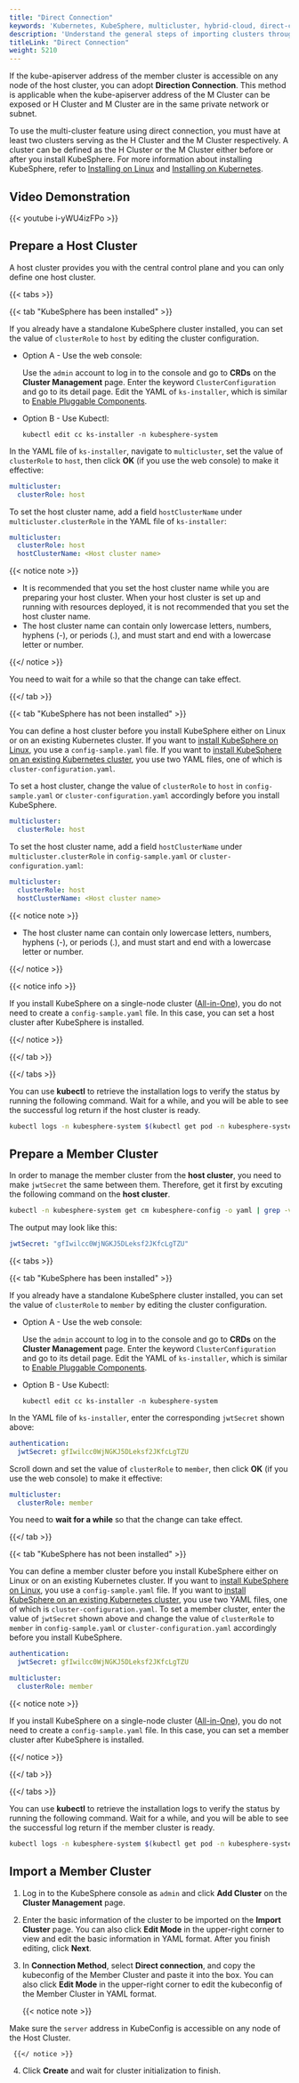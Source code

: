 ```yaml
---
title: "Direct Connection"
keywords: 'Kubernetes, KubeSphere, multicluster, hybrid-cloud, direct-connection'
description: 'Understand the general steps of importing clusters through direct connection.'
titleLink: "Direct Connection"
weight: 5210
---
```


If the kube-apiserver address of the member cluster is accessible on any node of the host cluster, you can adopt **Direction Connection**. This method is applicable when the kube-apiserver address of the M Cluster can be exposed or H Cluster and M Cluster are in the same private network or subnet.

To use the multi-cluster feature using direct connection, you must have at least two clusters serving as the H Cluster and the M Cluster respectively. A cluster can be defined as the H Cluster or the M Cluster either before or after you install KubeSphere. For more information about installing KubeSphere, refer to [Installing on Linux](../../../installing-on-linux/) and [Installing on Kubernetes](../../../installing-on-kubernetes/).

## Video Demonstration

{{< youtube i-yWU4izFPo >}}

## Prepare a Host Cluster

A host cluster provides you with the central control plane and you can only define one host cluster.

{{< tabs >}}

{{< tab "KubeSphere has been installed" >}}

If you already have a standalone KubeSphere cluster installed, you can set the value of  `clusterRole` to `host` by editing the cluster configuration.

- Option A - Use the web console:

  Use the `admin` account to log in to the console and go to **CRDs** on the **Cluster Management** page. Enter the keyword `ClusterConfiguration` and go to its detail page. Edit the YAML of `ks-installer`, which is similar to [Enable Pluggable Components](../../../pluggable-components/).

- Option B - Use Kubectl:

  ```shell
  kubectl edit cc ks-installer -n kubesphere-system
  ```

In the YAML file of `ks-installer`, navigate to `multicluster`, set the value of `clusterRole` to `host`, then click **OK** (if you use the web console) to make it effective:

```yaml
multicluster:
  clusterRole: host
```

To set the host cluster name, add a field `hostClusterName` under `multicluster.clusterRole` in the YAML file of `ks-installer`:

```yaml
multicluster:
  clusterRole: host
  hostClusterName: <Host cluster name>
```

{{< notice note >}}

- It is recommended that you set the host cluster name while you are preparing your host cluster. When your host cluster is set up and running with resources deployed, it is not recommended that you set the host cluster name.
- The host cluster name can contain only lowercase letters, numbers, hyphens (-), or periods (.), and must start and end with a lowercase letter or number.

{{</ notice >}}

You need to wait for a while so that the change can take effect.

{{</ tab >}}

{{< tab "KubeSphere has not been installed" >}}

You can define a host cluster before you install KubeSphere either on Linux or on an existing Kubernetes cluster. If you want to [install KubeSphere on Linux](../../../installing-on-linux/introduction/multioverview/#1-create-an-example-configuration-file), you use a `config-sample.yaml` file. If you want to [install KubeSphere on an existing Kubernetes cluster](../../../installing-on-kubernetes/introduction/overview/#deploy-kubesphere), you use two YAML files, one of which is `cluster-configuration.yaml`.

To set a host cluster, change the value of `clusterRole` to `host` in `config-sample.yaml` or `cluster-configuration.yaml` accordingly before you install KubeSphere.

```yaml
multicluster:
  clusterRole: host
```

To set the host cluster name, add a field `hostClusterName` under `multicluster.clusterRole` in `config-sample.yaml` or `cluster-configuration.yaml`:

```yaml
multicluster:
  clusterRole: host
  hostClusterName: <Host cluster name>
```

{{< notice note >}}

- The host cluster name can contain only lowercase letters, numbers, hyphens (-), or periods (.), and must start and end with a lowercase letter or number.

{{</ notice >}}

{{< notice info >}}

If you install KubeSphere on a single-node cluster ([All-in-One](../../../quick-start/all-in-one-on-linux/)), you do not need to create a `config-sample.yaml` file. In this case, you can set a host cluster after KubeSphere is installed.

{{</ notice >}} 

{{</ tab >}}

{{</ tabs >}}

You can use **kubectl** to retrieve the installation logs to verify the status by running the following command. Wait for a while, and you will be able to see the successful log return if the host cluster is ready.

```bash
kubectl logs -n kubesphere-system $(kubectl get pod -n kubesphere-system -l app=ks-install -o jsonpath='{.items[0].metadata.name}') -f
```

## Prepare a Member Cluster

In order to manage the member cluster from the **host cluster**, you need to make `jwtSecret` the same between them. Therefore, get it first by excuting the following command on the **host cluster**.

```bash
kubectl -n kubesphere-system get cm kubesphere-config -o yaml | grep -v "apiVersion" | grep jwtSecret
```

The output may look like this:

```yaml
jwtSecret: "gfIwilcc0WjNGKJ5DLeksf2JKfcLgTZU"
```

{{< tabs >}}

{{< tab "KubeSphere has been installed" >}}

If you already have a standalone KubeSphere cluster installed, you can set the value of  `clusterRole` to `member` by editing the cluster configuration.

- Option A - Use the web console:

  Use the  `admin` account to log in to the console and go to **CRDs** on the **Cluster Management** page. Enter the keyword `ClusterConfiguration` and go to its detail page. Edit the YAML of `ks-installer`, which is similar to [Enable Pluggable Components](../../../pluggable-components/).

- Option B - Use Kubectl:

  ```shell
  kubectl edit cc ks-installer -n kubesphere-system
  ```

In the YAML file of `ks-installer`, enter the corresponding `jwtSecret` shown above:

```yaml
authentication:
  jwtSecret: gfIwilcc0WjNGKJ5DLeksf2JKfcLgTZU
```

Scroll down and set the value of `clusterRole` to `member`, then click **OK** (if you use the web console) to make it effective:

```yaml
multicluster:
  clusterRole: member
```

You need to **wait for a while** so that the change can take effect.

{{</ tab >}}

{{< tab "KubeSphere has not been installed" >}}

You can define a member cluster before you install KubeSphere either on Linux or on an existing Kubernetes cluster. If you want to [install KubeSphere on Linux](../../../installing-on-linux/introduction/multioverview/#1-create-an-example-configuration-file), you use a `config-sample.yaml` file. If you want to [install KubeSphere on an existing Kubernetes cluster](../../../installing-on-kubernetes/introduction/overview/#deploy-kubesphere), you use two YAML files, one of which is `cluster-configuration.yaml`. To set a member cluster, enter the value of `jwtSecret` shown above and change the value of `clusterRole` to `member` in `config-sample.yaml` or `cluster-configuration.yaml` accordingly before you install KubeSphere.

```yaml
authentication:
  jwtSecret: gfIwilcc0WjNGKJ5DLeksf2JKfcLgTZU
```

```yaml
multicluster:
  clusterRole: member
```

{{< notice note >}}

If you install KubeSphere on a single-node cluster ([All-in-One](../../../quick-start/all-in-one-on-linux/)), you do not need to create a `config-sample.yaml` file. In this case, you can set a member cluster after KubeSphere is installed.

{{</ notice >}} 

{{</ tab >}}

{{</ tabs >}}

You can use **kubectl** to retrieve the installation logs to verify the status by running the following command. Wait for a while, and you will be able to see the successful log return if the member cluster is ready.

```bash
kubectl logs -n kubesphere-system $(kubectl get pod -n kubesphere-system -l app=ks-install -o jsonpath='{.items[0].metadata.name}') -f
```

## Import a Member Cluster

1. Log in to the KubeSphere console as `admin` and click **Add Cluster** on the **Cluster Management** page.

2. Enter the basic information of the cluster to be imported on the **Import Cluster** page. You can also click **Edit Mode** in the upper-right corner to view and edit the basic information in YAML format. After you finish editing, click **Next**.

3. In **Connection Method**, select **Direct connection**, and copy the kubeconfig of the Member Cluster and paste it into the box. You can also click **Edit Mode** in the upper-right corner to edit the kubeconfig of the Member Cluster in YAML format.

     {{< notice note >}}

Make sure the `server` address in KubeConfig is accessible on any node of the Host Cluster.

     {{</ notice >}}

4. Click **Create** and wait for cluster initialization to finish.